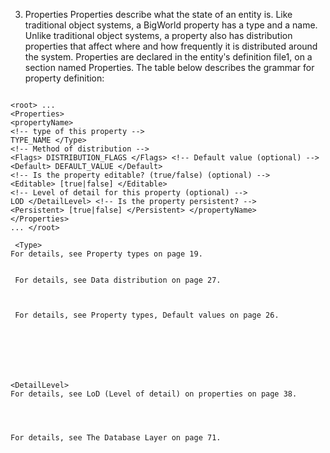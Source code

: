  3. Properties
Properties describe what the state of an entity is. Like traditional object systems, a BigWorld property has a type and a name. Unlike traditional object systems, a property also has distribution properties that affect where and how frequently it is distributed around the system.
Properties are declared in the entityʹs definition file1, on a section named Properties. The table below describes the grammar for property definition:

```
 
<root> ...
<Properties>
<propertyName>
<!-- type of this property -->
TYPE_NAME </Type>
<!-- Method of distribution -->
<Flags> DISTRIBUTION_FLAGS </Flags> <!-- Default value (optional) -->
<Default> DEFAULT_VALUE </Default>
<!-- Is the property editable? (true/false) (optional) -->
<Editable> [true|false] </Editable>
<!-- Level of detail for this property (optional) -->
LOD </DetailLevel> <!-- Is the property persistent? -->
<Persistent> [true|false] </Persistent> </propertyName>
</Properties>
... </root>
 
 <Type>
For details, see Property types on page 19.
      
      
 For details, see Data distribution on page 27.
        
       
       
 For details, see Property types, Default values on page 26.
 
 
 
 
 
 
            
<DetailLevel>
For details, see LoD (Level of detail) on properties on page 38.
            
            
 
                        
For details, see The Database Layer on page 71.
  
 

```